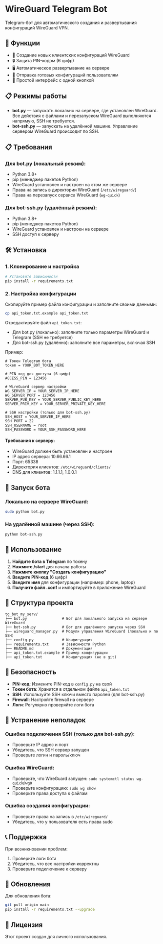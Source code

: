 # WireGuard Telegram Bot

Telegram-бот для автоматического создания и развертывания конфигураций WireGuard VPN.

## 🚀 Функции

- 🔐 Создание новых клиентских конфигураций WireGuard
- 🔒 Защита PIN-кодом (6 цифр)
- 🖥️ Автоматическое развертывание на сервере
- 📱 Отправка готовых конфигураций пользователям
- 🎯 Простой интерфейс с одной кнопкой

## 📋 Режимы работы

- **bot.py** — запускать локально на сервере, где установлен WireGuard. Все действия с файлами и перезапуском WireGuard выполняются напрямую, SSH не требуется.
- **bot-ssh.py** — запускать на удалённой машине. Управление сервером WireGuard происходит по SSH.

## 📋 Требования

### Для bot.py (локальный режим):
- Python 3.8+
- pip (менеджер пакетов Python)
- WireGuard установлен и настроен на этом же сервере
- Права на запись в директории WireGuard (`/etc/wireguard/`)
- Права на перезапуск сервиса WireGuard (`wg-quick`)

### Для bot-ssh.py (удалённый режим):
- Python 3.8+
- pip (менеджер пакетов Python)
- WireGuard установлен и настроен на сервере
- SSH доступ к серверу

## 🛠️ Установка

### 1. Клонирование и настройка

```bash
# Установите зависимости
pip install -r requirements.txt
```

### 2. Настройка конфигурации

Скопируйте пример файла конфигурации и заполните своими данными:

```bash
cp api_token.txt.example api_token.txt
```

Отредактируйте файл `api_token.txt`:

- Для bot.py (локально): заполните только параметры WireGuard и Telegram (SSH не требуется)
- Для bot-ssh.py (удалённо): заполните все параметры, включая SSH

Пример:
```
# Токен Telegram бота
token = YOUR_BOT_TOKEN_HERE

# PIN код для доступа (6 цифр)
ACCESS_PIN = 123456

# WireGuard сервер настройки
WG_SERVER_IP = YOUR_SERVER_IP_HERE
WG_SERVER_PORT = 123456
SERVER_PUB_KEY = YOUR_SERVER_PUBLIC_KEY_HERE
SERVER_PRIV_KEY = YOUR_SERVER_PRIVATE_KEY_HERE

# SSH настройки (только для bot-ssh.py)
SSH_HOST = YOUR_SERVER_IP_HERE
SSH_PORT = 22
SSH_USERNAME = root
SSH_PASSWORD = YOUR_SSH_PASSWORD_HERE
```

#### Требования к серверу:

- WireGuard должен быть установлен и настроен
- IP адрес сервера: 10.66.66.1
- Порт: 65338
- Директория клиентов: `/etc/wireguard/clients/`
- DNS для клиентов: 1.1.1.1, 1.0.0.1

## 🚀 Запуск бота

### Локально на сервере WireGuard:
```bash
sudo python bot.py
```

### На удалённой машине (через SSH):
```bash
python bot-ssh.py
```

## 📱 Использование

1. **Найдите бота в Telegram** по токену
2. **Нажмите /start** для начала работы
3. **Нажмите кнопку "Создать конфигурацию"**
4. **Введите PIN-код** (6 цифр)
5. **Введите имя** для конфигурации (например: phone, laptop)
6. **Получите файл .conf** и импортируйте в приложение WireGuard

## 🔧 Структура проекта

```
tg_bot_my_serv/
├── bot.py                # Бот для локального запуска на сервере WireGuard
├── bot-ssh.py            # Бот для удалённого запуска через SSH
├── wireguard_manager.py  # Модули управления WireGuard (локально и по SSH)
├── config.py             # Конфигурация
├── requirements.txt      # Зависимости Python
├── README.md             # Документация
├── api_token.txt.example # Пример конфигурации
├── api_token.txt         # Конфигурация (не в git)
```

## 🔐 Безопасность

- **PIN-код**: Измените PIN-код в `config.py` на свой
- **Токен бота**: Хранится в отдельном файле `api_token.txt`
- **SSH**: Используйте SSH ключи вместо паролей (для bot-ssh.py)
- **Firewall**: Настройте firewall на сервере
- **Логи**: Регулярно проверяйте логи бота

## 🐛 Устранение неполадок

### Ошибка подключения SSH (только для bot-ssh.py):
- Проверьте IP адрес и порт
- Убедитесь, что SSH сервер запущен
- Проверьте логин и пароль/ключ

### Ошибка WireGuard:
- Проверьте, что WireGuard запущен: `sudo systemctl status wg-quick@wg0`
- Проверьте конфигурацию: `sudo wg show`
- Проверьте права доступа к файлам

### Ошибка создания конфигурации:
- Проверьте права на запись в `/etc/wireguard/`
- Убедитесь, что у пользователя есть права sudo

## 📞 Поддержка

При возникновении проблем:
1. Проверьте логи бота
2. Убедитесь, что все настройки корректны
3. Проверьте подключение к серверу

## 🔄 Обновления

Для обновления бота:
```bash
git pull origin main
pip install -r requirements.txt --upgrade
```

## 📄 Лицензия

Этот проект создан для личного использования. 